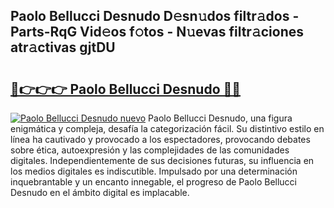 ## Paolo Bellucci Desnudo D𝚎sn𝚞dos filtr𝚊dos - Parts-RqG Vid𝚎os f𝚘tos - N𝚞evas filtr𝚊ciones atr𝚊ctivas gjtDU

# <h2><a href="http://mb1721.tromn.icu/?c=Paolo+Bellucci+Desnudo">🔗👉👉👉 Paolo Bellucci Desnudo 🔗🔗</a></h2>

[![Paolo Bellucci Desnudo nuevo](https://i.imgur.com/pEAQMta.gif)](http://mb1721.tromn.icu/?c=Paolo+Bellucci+Desnudo)
Paolo Bellucci Desnudo, una figura enigmática y compleja, desafía la categorización fácil. Su distintivo estilo en línea ha cautivado y provocado a los espectadores, provocando debates sobre ética, autoexpresión y las complejidades de las comunidades digitales. Independientemente de sus decisiones futuras, su influencia en los medios digitales es indiscutible. Impulsado por una determinación inquebrantable y un encanto innegable, el progreso de Paolo Bellucci Desnudo en el ámbito digital es implacable.
